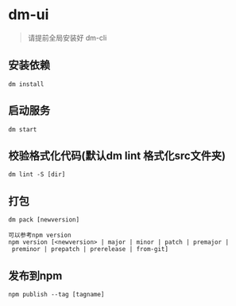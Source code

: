# dm-ui

> 请提前全局安装好 dm-cli

## 安装依赖
```shell
dm install
```

## 启动服务
```shell
dm start
```

## 校验格式化代码(默认dm lint 格式化src文件夹)
```shell
dm lint -S [dir]
```

## 打包
```shell
dm pack [newversion]

可以参考npm version
npm version [<newversion> | major | minor | patch | premajor | preminor | prepatch | prerelease | from-git]
```

## 发布到npm
```shell
npm publish --tag [tagname]
```
